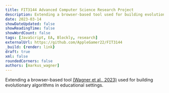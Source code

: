 ```yaml
---
title: FIT3144 Advanced Computer Science Research Project
description: Extending a browser-based tool used for building evolutionary algorithms in educational settings.
date: 2023-03-14
showDateUpdated: false
showReadingTime: false
showWordCount: false
tags: [JavaScript, EA, Blockly, research]
externalUrl: https://github.com/AppleGamer22/FIT3144
_build: {render: link}
draft: true
xml: false
roundedCorners: false
authors: [markus_wagner]
---
```

Extending a browser-based tool [(Wagner et al., 2023)](https://arxiv.org/abs/2302.06277) used for building evolutionary algorithms in educational settings.